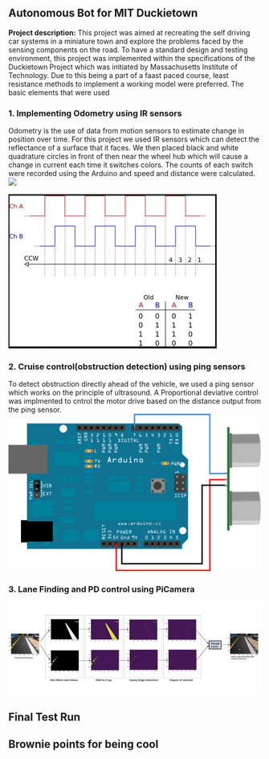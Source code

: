 ## Autonomous Bot for MIT Duckietown

**Project description:** This project was aimed at recreating the self driving car systems in a miniature town and explore the problems faced by the sensing components on the road. To have a standard design and testing environment, this project was implemented within the specifications of the Duckietown Project which was initiated by Massachusetts Institute of Technology. Due to this being a part of a faast paced course, least resistance methods to implement a working model were preferred. The basic elements that were used  

### 1. Implementing Odometry using IR sensors

Odometry is the use of data from motion sensors to estimate change in position over time. For this project we used IR sensors which can detect the reflectance of a surface that it faces. We then placed black and white quadrature circles in front of then near the wheel hub which will cause a change in current each time it switches colors. The counts of each switch were recorded using the Arduino and speed and distance were calculated.
<img src="images/auto_bot/wheel_section.jpg?raw=true"/>

<img src="images/auto_bot/quad_pulses.jpg?raw=true"/>

### 2. Cruise control(obstruction detection) using ping sensors

To detect obstruction directly ahead of the vehicle, we used a ping sensor which works on the principle of ultrasound. A Proportional deviative control was implmented to cntrol the motor drive based on the distance output from the ping sensor.
<img src="images/auto_bot/ping_circuit.png?raw=true"/>


### 3. Lane Finding and PD control using PiCamera

<img src="images/auto_bot/lane_detection.png?raw=true"/>

## Final Test Run

## Brownie points for being cool
